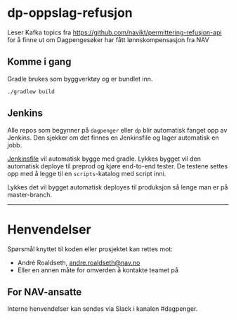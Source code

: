 # dp-oppslag-refusjon

Leser Kafka topics fra https://github.com/navikt/permittering-refusjon-api for å finne ut om Dagpengesøker har fått lønnskompensasjon fra NAV

## Komme i gang

Gradle brukes som byggverktøy og er bundlet inn.

`./gradlew build`

## Jenkins

Alle repos som begynner på `dagpenger` eller `dp` blir automatisk fanget opp av
Jenkins. Den sjekker om det finnes en Jenkinsfile og lager automatisk en jobb.

[Jenkinsfile](Jenkinsfile) vil automatisk bygge med gradle. Lykkes bygget vil
den automatisk deploye til preprod og kjøre end-to-end tester. De testene settes
opp med å legge til en `scripts`-katalog med script inni.

Lykkes det vil bygget automatisk deployes til produksjon så lenge man er på
master-branch.

---

# Henvendelser

Spørsmål knyttet til koden eller prosjektet kan rettes mot:

* André Roaldseth, andre.roaldseth@nav.no
* Eller en annen måte for omverden å kontakte teamet på

## For NAV-ansatte

Interne henvendelser kan sendes via Slack i kanalen #dagpenger.
